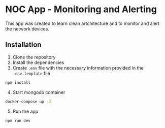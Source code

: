 # NOC App - Monitoring and Alerting

This app was created to learn clean artchitecture and to monitor and alert the network devices.

## Installation

1. Clone the repository
2. Install the dependencies
3. Create `.env` file with the necessary information provided in the `.env.template` file

```bash
npm install
```

4. Start mongodb container

```bash
docker-compose up -d
```

5. Run the app

```bash
npm run dev
```

